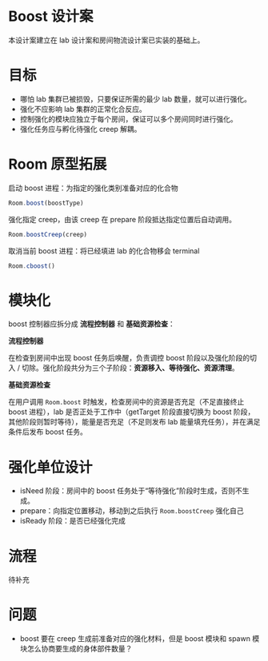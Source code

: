 # Boost 设计案

本设计案建立在 lab 设计案和房间物流设计案已实装的基础上。

# 目标

- 哪怕 lab 集群已被损毁，只要保证所需的最少 lab 数量，就可以进行强化。
- 强化不应影响 lab 集群的正常化合反应。
- 控制强化的模块应独立于每个房间，保证可以多个房间同时进行强化。
- 强化任务应与孵化待强化 creep 解耦。

# Room 原型拓展

启动 boost 进程：为指定的强化类别准备对应的化合物

```js
Room.boost(boostType)
```

强化指定 creep，由该 creep 在 prepare 阶段抵达指定位置后自动调用。

```js
Room.boostCreep(creep)
```

取消当前 boost 进程：将已经填进 lab 的化合物移会 terminal

```js
Room.cboost()
```

# 模块化

boost 控制器应拆分成 **流程控制器** 和 **基础资源检查**：

**流程控制器**

在检查到房间中出现 boost 任务后唤醒，负责调控 boost 阶段以及强化阶段的切入 / 切除。强化阶段共分为三个子阶段：**资源移入、等待强化、资源清理**。

**基础资源检查**

在用户调用 `Room.boost` 时触发，检查房间中的资源是否充足（不足直接终止 boost 进程），lab 是否正处于工作中（getTarget 阶段直接切换为 boost 阶段，其他阶段则暂时等待），能量是否充足（不足则发布 lab 能量填充任务），并在满足条件后发布 boost 任务。

# 强化单位设计

- isNeed 阶段：房间中的 boost 任务处于“等待强化”阶段时生成，否则不生成。
- prepare：向指定位置移动，移动到之后执行 `Room.boostCreep` 强化自己
- isReady 阶段：是否已经强化完成

# 流程

待补充

# 问题

- boost 要在 creep 生成前准备对应的强化材料，但是 boost 模块和 spawn 模块怎么协商要生成的身体部件数量？